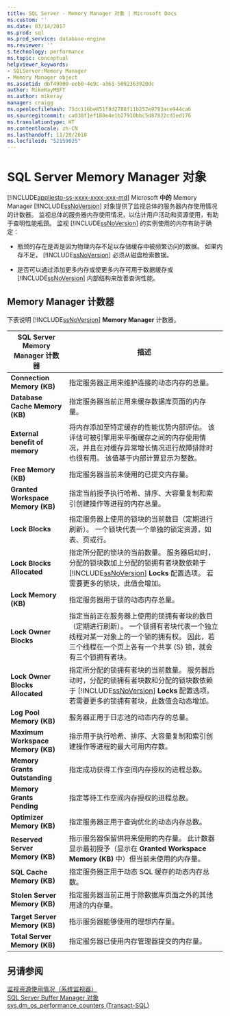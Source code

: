```yaml
---
title: SQL Server - Memory Manager 对象 | Microsoft Docs
ms.custom: ''
ms.date: 03/14/2017
ms.prod: sql
ms.prod_service: database-engine
ms.reviewer: ''
s.technology: performance
ms.topic: conceptual
helpviewer_keywords:
- SQLServer:Memory Manager
- Memory Manager object
ms.assetid: dbf49000-eeb0-4e9c-a361-5092363920dc
author: MikeRayMSFT
ms.author: mikeray
manager: craigg
ms.openlocfilehash: 75dc116be851f8d2788f11b252e9783ace944ca6
ms.sourcegitcommit: ca038f1ef180e4e1b27910bbc5d87822cd1ed176
ms.translationtype: HT
ms.contentlocale: zh-CN
ms.lasthandoff: 11/20/2018
ms.locfileid: "52159025"
---
```

# <a name="sql-server-memory-manager-object"></a>SQL Server Memory Manager 对象
[!INCLUDE[appliesto-ss-xxxx-xxxx-xxx-md](../../includes/appliesto-ss-xxxx-xxxx-xxx-md.md)]
  Microsoft **中的** Memory Manager [!INCLUDE[ssNoVersion](../../includes/ssnoversion-md.md)] 对象提供了监视总体的服务器内存使用情况的计数器。 监视总体的服务器内存使用情况，以估计用户活动和资源使用，有助于查明性能瓶颈。 监视 [!INCLUDE[ssNoVersion](../../includes/ssnoversion-md.md)] 的实例使用的内存有助于确定：  
  
-   瓶颈的存在是否是因为物理内存不足以存储缓存中被频繁访问的数据。 如果内存不足， [!INCLUDE[ssNoVersion](../../includes/ssnoversion-md.md)] 必须从磁盘检索数据。  
  
-   是否可以通过添加更多内存或使更多内存可用于数据缓存或 [!INCLUDE[ssNoVersion](../../includes/ssnoversion-md.md)] 内部结构来改善查询性能。  
  
## <a name="memory-manager-counters"></a>Memory Manager 计数器  
 下表说明 [!INCLUDE[ssNoVersion](../../includes/ssnoversion-md.md)] **Memory Manager** 计数器。  
  
|SQL Server Memory Manager 计数器|描述|  
|----------------------------------------|-----------------|  
|**Connection Memory (KB)**|指定服务器正用来维护连接的动态内存的总量。|  
|**Database Cache Memory (KB)**|指定服务器当前正用来缓存数据库页面的内存量。|  
|**External benefit of memory**| 将内存添加至特定缓存的性能优势内部评估。 该评估可被引擎用来平衡缓存之间的内存使用情况，并且在对缓存异常增长情况进行故障排除时也很有用。 该值基于内部计算显示为整数。 | 
|**Free Memory (KB)**|指定服务器当前未使用的已提交内存量。|  
|**Granted Workspace Memory (KB)**|指定当前授予执行哈希、排序、大容量复制和索引创建操作等进程的内存总量。|  
|**Lock Blocks**|指定服务器上使用的锁块的当前数目（定期进行刷新）。 一个锁块代表一个单独的锁定资源，如表、页或行。|  
|**Lock Blocks Allocated**|指定所分配的锁块的当前数量。 服务器启动时，分配的锁块数加上分配的锁拥有者块数依赖于 [!INCLUDE[ssNoVersion](../../includes/ssnoversion-md.md)] **Locks** 配置选项。 若需要更多的锁块，此值会增加。|  
|**Lock Memory (KB)**|指定服务器用于锁的动态内存总量。|  
|**Lock Owner Blocks**|指定当前正在服务器上使用的锁拥有者块的数目（定期进行刷新）。 一个锁拥有者块代表一个独立线程对某一对象上的一个锁的拥有权。 因此，若三个线程在一个页上各有一个共享 (S) 锁，就会有三个锁拥有者块。|  
|**Lock Owner Blocks Allocated**|指定所分配的锁拥有者块的当前数量。 服务器启动时，分配的锁拥有者块数和分配的锁块数依赖于 [!INCLUDE[ssNoVersion](../../includes/ssnoversion-md.md)] **Locks** 配置选项。 若需要更多的锁拥有者块，此数值会动态增加。|  
|**Log Pool Memory (KB)**|服务器正用于日志池的动态内存的总量。| 
|**Maximum Workspace Memory (KB)**|指示用于执行哈希、排序、大容量复制和索引创建操作等进程的最大可用内存数。|  
|**Memory Grants Outstanding**|指定成功获得工作空间内存授权的进程总数。|  
|**Memory Grants Pending**|指定等待工作空间内存授权的进程总数。|  
|**Optimizer Memory (KB)**|指定服务器正用于查询优化的动态内存总数。|  
|**Reserved Server Memory (KB)**|指示服务器保留供将来使用的内存量。 此计数器显示最初授予（显示在 **Granted Workspace Memory (KB)** 中）但当前未使用的内存量。|  
|**SQL Cache Memory (KB)**|指定服务器正用于动态 SQL 缓存的动态内存总数。|  
|**Stolen Server Memory (KB)**|指定服务器当前正用于除数据库页面之外的其他用途的内存量。|  
|**Target Server Memory (KB)**|指示服务器能够使用的理想内存量。|  
|**Total Server Memory (KB)**|指定服务器已使用内存管理器提交的内存量。|  
  
## <a name="see-also"></a>另请参阅  
 [监视资源使用情况（系统监视器）](../../relational-databases/performance-monitor/monitor-resource-usage-system-monitor.md)   
 [SQL Server Buffer Manager 对象](../../relational-databases/performance-monitor/sql-server-buffer-manager-object.md)   
[sys.dm_os_performance_counters (Transact-SQL)](../../relational-databases/system-dynamic-management-views/sys-dm-os-performance-counters-transact-sql.md)  
  
